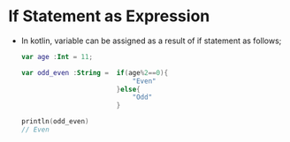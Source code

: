 # If Statement as Expression

- In kotlin, variable can be assigned as a result of if statement as follows;
  
  ```kotlin
  var age :Int = 11;
  
  var odd_even :String =  if(age%2==0){
                              "Even"
                          }else{
                              "Odd"
                          }
  
  println(odd_even)
  // Even
  ```
